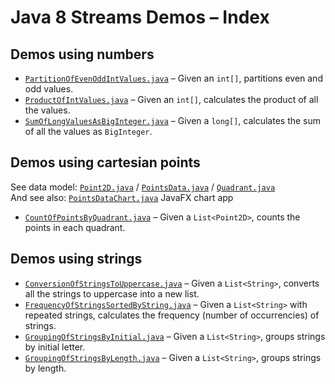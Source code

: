 # Java 8 Streams Demos &ndash; Index

## Demos using numbers

* [`PartitionOfEvenOddIntValues.java`](src/main/java/net/andbin/streamsdemos/numbers/PartitionOfEvenOddIntValues.java) &ndash; Given an `int[]`, partitions even and odd values.
* [`ProductOfIntValues.java`](src/main/java/net/andbin/streamsdemos/numbers/ProductOfIntValues.java) &ndash; Given an `int[]`, calculates the product of all the values.
* [`SumOfLongValuesAsBigInteger.java`](src/main/java/net/andbin/streamsdemos/numbers/SumOfLongValuesAsBigInteger.java) &ndash; Given a `long[]`, calculates the sum of all the values as `BigInteger`.

## Demos using cartesian points

See data model: [`Point2D.java`](src/main/java/net/andbin/streamsdemos/points/datamodel/Point2D.java) / [`PointsData.java`](src/main/java/net/andbin/streamsdemos/points/datamodel/PointsData.java) / [`Quadrant.java`](src/main/java/net/andbin/streamsdemos/points/datamodel/Quadrant.java)<br>
And see also: [`PointsDataChart.java`](src/main/java/net/andbin/streamsdemos/points/tool/PointsDataChart.java) JavaFX chart app

* [`CountOfPointsByQuadrant.java`](src/main/java/net/andbin/streamsdemos/points/CountOfPointsByQuadrant.java) &ndash; Given a `List<Point2D>`, counts the points in each quadrant.

## Demos using strings

* [`ConversionOfStringsToUppercase.java`](src/main/java/net/andbin/streamsdemos/strings/ConversionOfStringsToUppercase.java) &ndash; Given a `List<String>`, converts all the strings to uppercase into a new list.
* [`FrequencyOfStringsSortedByString.java`](src/main/java/net/andbin/streamsdemos/strings/FrequencyOfStringsSortedByString.java) &ndash; Given a `List<String>` with repeated strings, calculates the frequency (number of occurrencies) of strings.
* [`GroupingOfStringsByInitial.java`](src/main/java/net/andbin/streamsdemos/strings/GroupingOfStringsByInitial.java) &ndash; Given a `List<String>`, groups strings by initial letter.
* [`GroupingOfStringsByLength.java`](src/main/java/net/andbin/streamsdemos/strings/GroupingOfStringsByLength.java) &ndash; Given a `List<String>`, groups strings by length.
